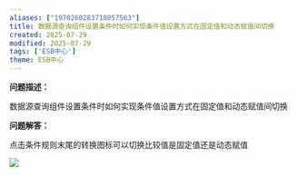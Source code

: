 ```yaml
---
aliases: ["1970260283718057563"]
title: 数据源查询组件设置条件时如何实现条件值设置方式在固定值和动态赋值间切换
created: 2025-07-29
modified: 2025-07-29
tags: ['ESB中心']
theme: ESB中心
---
```


**问题描述：**

数据源查询组件设置条件时如何实现条件值设置方式在固定值和动态赋值间切换

**问题解答：**

点击条件规则末尾的转换图标可以切换比较值是固定值还是动态赋值

![](https://myhelpdoc.oss-cn-heyuan.aliyuncs.com/mdimages/e069beb912c1fb4c6cc31d1b42a4165d.jpg)